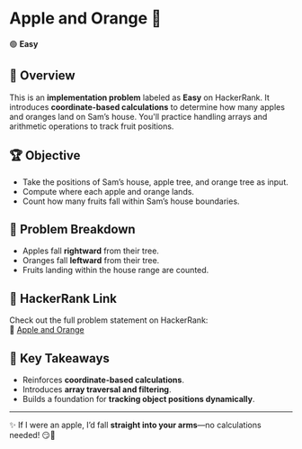 # Apple and Orange 🚀

🟢 **Easy**

## 📌 Overview

This is an **implementation problem** labeled as **Easy** on HackerRank. It introduces **coordinate-based calculations** to determine how many apples and oranges land on Sam’s house. You'll practice handling arrays and arithmetic operations to track fruit positions.

## 🏆 Objective

- Take the positions of Sam’s house, apple tree, and orange tree as input.
- Compute where each apple and orange lands.
- Count how many fruits fall within Sam’s house boundaries.

## 📂 Problem Breakdown

- Apples fall **rightward** from their tree.
- Oranges fall **leftward** from their tree.
- Fruits landing within the house range are counted.

## 🔗 HackerRank Link

Check out the full problem statement on HackerRank:  
🔗 [Apple and Orange](https://www.hackerrank.com/challenges/apple-and-orange/problem)

## 🎯 Key Takeaways

- Reinforces **coordinate-based calculations**.
- Introduces **array traversal and filtering**.
- Builds a foundation for **tracking object positions dynamically**.

---

✨ If I were an apple, I’d fall **straight into your arms**—no calculations needed! 😏💖
